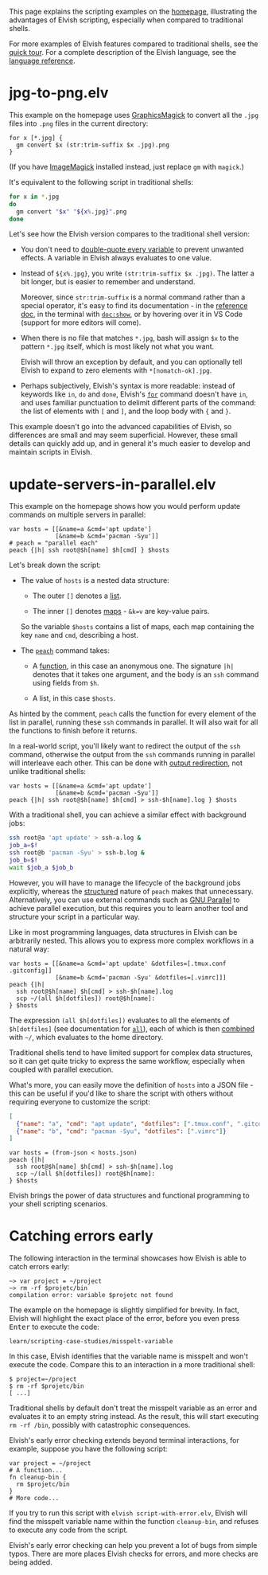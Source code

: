 <!-- toc number-sections -->

This page explains the scripting examples on the [homepage](../), illustrating
the advantages of Elvish scripting, especially when compared to traditional
shells.

For more examples of Elvish features compared to traditional shells, see the
[quick tour](tour.html). For a complete description of the Elvish language, see
the [language reference](../ref/language.html).

# jpg-to-png.elv

This example on the homepage uses
[GraphicsMagick](http://www.graphicsmagick.org) to convert all the `.jpg` files
into `.png` files in the current directory:

```elvish jpg-to-png.elv
for x [*.jpg] {
  gm convert $x (str:trim-suffix $x .jpg).png
}
```

(If you have [ImageMagick](https://imagemagick.org) installed instead, just
replace `gm` with `magick`.)

It's equivalent to the following script in traditional shells:

```sh jpg-to-png.sh
for x in *.jpg
do
  gm convert "$x" "${x%.jpg}".png
done
```

Let's see how the Elvish version compares to the traditional shell version:

-   You don't need to
    [double-quote every variable](https://www.shellcheck.net/wiki/SC2086) to
    prevent unwanted effects. A variable in Elvish always evaluates to one
    value.

-   Instead of `${x%.jpg}`, you write `(str:trim-suffix $x .jpg)`. The latter a
    bit longer, but is easier to remember and understand.

    Moreover, since `str:trim-suffix` is a normal command rather than a special
    operator, it's easy to find its documentation - in the
    [reference doc](../ref/str.html#str:trim-suffix), in the terminal with
    [`doc:show`](../ref/doc.html#doc:show), or by hovering over it in VS Code
    (support for more editors will come).

-   When there is no file that matches `*.jpg`, bash will assign `$x` to the
    pattern `*.jpg` itself, which is most likely not what you want.

    Elvish will throw an exception by default, and you can optionally tell
    Elvish to expand to zero elements with `*[nomatch-ok].jpg`.

-   Perhaps subjectively, Elvish's syntax is more readable: instead of keywords
    like `in`, `do` and `done`, Elvish's [`for`](../ref/language.html#for)
    command doesn't have `in`, and uses familiar punctuation to delimit
    different parts of the command: the list of elements with `[` and `]`, and
    the loop body with `{` and `}`.

This example doesn't go into the advanced capabilities of Elvish, so differences
are small and may seem superficial. However, these small details can quickly add
up, and in general it's much easier to develop and maintain scripts in Elvish.

# update-servers-in-parallel.elv

This example on the homepage shows how you would perform update commands on
multiple servers in parallel:

```elvish update-servers-in-parallel.elv
var hosts = [[&name=a &cmd='apt update']
             [&name=b &cmd='pacman -Syu']]
# peach = "parallel each"
peach {|h| ssh root@$h[name] $h[cmd] } $hosts
```

Let's break down the script:

-   The value of `hosts` is a nested data structure:

    -   The outer `[]` denotes a [list](../ref/language.html#list).

    -   The inner `[]` denotes [maps](../ref/language.html#map) - `&k=v` are
        key-value pairs.

    So the variable `$hosts` contains a list of maps, each map containing the
    key `name` and `cmd`, describing a host.

-   The [`peach`](../ref/builtin.html#peach) command takes:

    -   A [function](../ref/language.html#function), in this case an anonymous
        one. The signature `|h|` denotes that it takes one argument, and the
        body is an `ssh` command using fields from `$h`.

    -   A list, in this case `$hosts`.

As hinted by the comment, `peach` calls the function for every element of the
list in parallel, running these `ssh` commands in parallel. It will also wait
for all the functions to finish before it returns.

In a real-world script, you'll likely want to redirect the output of the `ssh`
command, otherwise the output from the `ssh` commands running in parallel will
interleave each other. This can be done with
[output redirection](../ref/language.html#redirection), not unlike traditional
shells:

```elvish update-servers-in-parallel-v2.elv
var hosts = [[&name=a &cmd='apt update']
             [&name=b &cmd='pacman -Syu']]
peach {|h| ssh root@$h[name] $h[cmd] > ssh-$h[name].log } $hosts
```

With a traditional shell, you can achieve a similar effect with background jobs:

```sh update-servers-in-parallel.sh
ssh root@a 'apt update' > ssh-a.log &
job_a=$!
ssh root@b 'pacman -Syu' > ssh-b.log &
job_b=$!
wait $job_a $job_b
```

However, you will have to manage the lifecycle of the background jobs
explicitly, whereas the
[structured](https://en.wikipedia.org/wiki/Structured_concurrency) nature of
`peach` makes that unnecessary. Alternatively, you can use external commands
such as [GNU Parallel](https://www.gnu.org/software/parallel/) to achieve
parallel execution, but this requires you to learn another tool and structure
your script in a particular way.

Like in most programming languages, data structures in Elvish can be arbitrarily
nested. This allows you to express more complex workflows in a natural way:

```elvish update-servers-in-parallel-v3.elv
var hosts = [[&name=a &cmd='apt update' &dotfiles=[.tmux.conf .gitconfig]]
             [&name=b &cmd='pacman -Syu' &dotfiles=[.vimrc]]]
peach {|h|
  ssh root@$h[name] $h[cmd] > ssh-$h[name].log
  scp ~/(all $h[dotfiles]) root@$h[name]:
} $hosts
```

The expression `(all $h[dotfiles])` evaluates to all the elements of
`$h[dotfiles]` (see documentation for [`all`](../ref/builtin.html#all)), each of
which is then [combined](../ref/language.html#compounding) with `~/`, which
evaluates to the home directory.

Traditional shells tend to have limited support for complex data structures, so
it can get quite tricky to express the same workflow, especially when coupled
with parallel execution.

What's more, you can easily move the definition of `hosts` into a JSON file -
this can be useful if you'd like to share the script with others without
requiring everyone to customize the script:

```json hosts.json
[
  {"name": "a", "cmd": "apt update", "dotfiles": [".tmux.conf", ".gitconfig"]},
  {"name": "b", "cmd": "pacman -Syu", "dotfiles": [".vimrc"]}
]
```

```elvish update-servers-in-parallel-v4.elv
var hosts = (from-json < hosts.json)
peach {|h|
  ssh root@$h[name] $h[cmd] > ssh-$h[name].log
  scp ~/(all $h[dotfiles]) root@$h[name]:
} $hosts
```

Elvish brings the power of data structures and functional programming to your
shell scripting scenarios.

# Catching errors early

The following interaction in the terminal showcases how Elvish is able to catch
errors early:

```elvish-transcript Terminal: elvish
~> var project = ~/project
~> rm -rf $projetc/bin
compilation error: variable $projetc not found
```

The example on the homepage is slightly simplified for brevity. In fact, Elvish
will highlight the exact place of the error, before you even press
<kbd>Enter</kbd> to execute the code:

```ttyshot Terminal: elvish
learn/scripting-case-studies/misspelt-variable
```

In this case, Elvish identifies that the variable name is misspelt and won't
execute the code. Compare this to an interaction in a more traditional shell:

```sh-transcript Terminal: sh
$ project=~/project
$ rm -rf $projetc/bin
[ ...]
```

Traditional shells by default don't treat the misspelt variable as an error and
evaluates it to an empty string instead. As the result, this will start
executing `rm -rf /bin`, possibly with catastrophic consequences.

Elvish's early error checking extends beyond terminal interactions, for example,
suppose you have the following script:

```elvish script-with-error.elv
var project = ~/project
# A function...
fn cleanup-bin {
  rm $projetc/bin
}
# More code...
```

If you try to run this script with `elvish script-with-error.elv`, Elvish will
find the misspelt variable name within the function `cleanup-bin`, and refuses
to execute any code from the script.

Elvish's early error checking can help you prevent a lot of bugs from simple
typos. There are more places Elvish checks for errors, and more checks are being
added.
